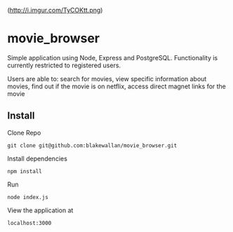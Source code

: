 (http://i.imgur.com/TyCOKtt.png)

# movie_browser

Simple application using Node, Express and PostgreSQL. Functionality is currently restricted to registered users. 

Users are able to:
search for movies, 
view specific information about movies, 
find out if the movie is on netflix,
access direct magnet links for the movie

## Install

Clone Repo
```
git clone git@github.com:blakewallan/movie_browser.git
```

Install dependencies
```
npm install
```

Run
```
node index.js
```

View the application at
```
localhost:3000
```

